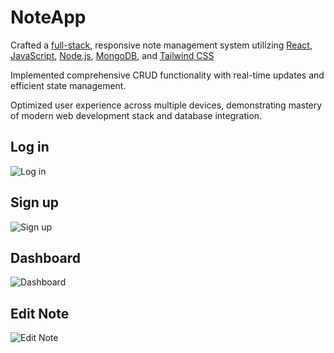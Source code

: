 # NoteApp

Crafted a [full-stack](https://roadmap.sh/full-stack), responsive note management system utilizing [React](https://react.dev), [JavaScript](https://www.javascript.com), [Node.js](https://nodejs.org/en), [MongoDB](https://www.mongodb.com/), and [Tailwind CSS](https://tailwindcss.com)

Implemented comprehensive CRUD functionality with real-time updates and efficient state management.

Optimized user experience across multiple devices, demonstrating mastery of modern web development stack and database integration.

## Log in

![Log in](https://github.com/user-attachments/assets/ff09be0f-9234-45b2-8456-7e4f22eaed15)

## Sign up

![Sign up](https://github.com/user-attachments/assets/24c847a7-30dc-479b-bf62-9e5079d2f48b)

## Dashboard

![Dashboard](https://github.com/user-attachments/assets/3eb23442-ef55-492d-a2cd-8ac173f30560)

## Edit Note

![Edit Note](https://github.com/user-attachments/assets/9b075b6e-83ac-4fea-a747-3c7be469b5f3)





